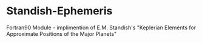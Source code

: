 # Standish-Ephemeris
Fortran90 Module - implimention of E.M. Standish's "Keplerian Elements for Approximate Positions of the Major Planets" 

